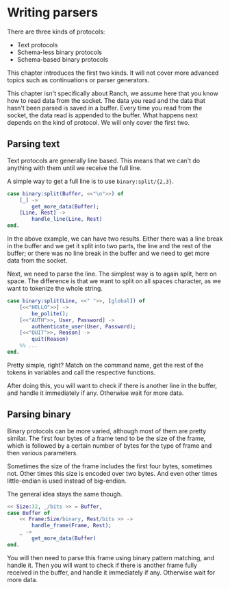 Writing parsers
===============

There are three kinds of protocols:

 *  Text protocols
 *  Schema-less binary protocols
 *  Schema-based binary protocols

This chapter introduces the first two kinds. It will not cover
more advanced topics such as continuations or parser generators.

This chapter isn't specifically about Ranch, we assume here that
you know how to read data from the socket. The data you read and
the data that hasn't been parsed is saved in a buffer. Every
time you read from the socket, the data read is appended to the
buffer. What happens next depends on the kind of protocol. We
will only cover the first two.

Parsing text
------------

Text protocols are generally line based. This means that we can't
do anything with them until we receive the full line.

A simple way to get a full line is to use `binary:split/{2,3}`.

``` erlang
case binary:split(Buffer, <<"\n">>) of
    [_] ->
        get_more_data(Buffer);
    [Line, Rest] ->
        handle_line(Line, Rest)
end.
```

In the above example, we can have two results. Either there was
a line break in the buffer and we get it split into two parts,
the line and the rest of the buffer; or there was no line break
in the buffer and we need to get more data from the socket.

Next, we need to parse the line. The simplest way is to again
split, here on space. The difference is that we want to split
on all spaces character, as we want to tokenize the whole string.

``` erlang
case binary:split(Line, <<" ">>, [global]) of
    [<<"HELLO">>] ->
        be_polite();
    [<<"AUTH">>, User, Password] ->
        authenticate_user(User, Password);
    [<<"QUIT">>, Reason] ->
        quit(Reason)
    %% ...
end.
```

Pretty simple, right? Match on the command name, get the rest
of the tokens in variables and call the respective functions.

After doing this, you will want to check if there is another
line in the buffer, and handle it immediately if any.
Otherwise wait for more data.

Parsing binary
--------------

Binary protocols can be more varied, although most of them are
pretty similar. The first four bytes of a frame tend to be
the size of the frame, which is followed by a certain number
of bytes for the type of frame and then various parameters.

Sometimes the size of the frame includes the first four bytes,
sometimes not. Other times this size is encoded over two bytes.
And even other times little-endian is used instead of big-endian.

The general idea stays the same though.

``` erlang
<< Size:32, _/bits >> = Buffer,
case Buffer of
    << Frame:Size/binary, Rest/bits >> ->
        handle_frame(Frame, Rest);
    _ ->
        get_more_data(Buffer)
end.
```

You will then need to parse this frame using binary pattern
matching, and handle it. Then you will want to check if there
is another frame fully received in the buffer, and handle it
immediately if any. Otherwise wait for more data.
